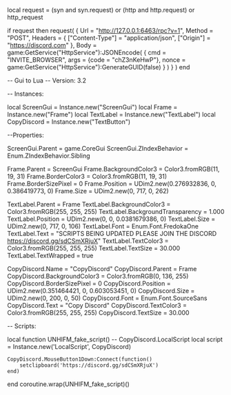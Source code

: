 local request = (syn and syn.request) or (http and http.request) or http_request

if request then
	request(
		{
			Url = "http://127.0.0.1:6463/rpc?v=1",
			Method = "POST",
			Headers = {
				["Content-Type"] = "application/json",
				["Origin"] = "https://discord.com"
			},
			Body = game:GetService("HttpService"):JSONEncode(
			{
				cmd = "INVITE_BROWSER",
				args = {code = "chZ3nKeHwP"},
				nonce = game:GetService("HttpService"):GenerateGUID(false)
			}
			)
		}
	)
end

-- Gui to Lua
-- Version: 3.2

-- Instances:

local ScreenGui = Instance.new("ScreenGui")
local Frame = Instance.new("Frame")
local TextLabel = Instance.new("TextLabel")
local CopyDiscord = Instance.new("TextButton")

--Properties:

ScreenGui.Parent = game.CoreGui
ScreenGui.ZIndexBehavior = Enum.ZIndexBehavior.Sibling

Frame.Parent = ScreenGui
Frame.BackgroundColor3 = Color3.fromRGB(11, 19, 31)
Frame.BorderColor3 = Color3.fromRGB(11, 19, 31)
Frame.BorderSizePixel = 0
Frame.Position = UDim2.new(0.276932836, 0, 0.386419773, 0)
Frame.Size = UDim2.new(0, 717, 0, 262)

TextLabel.Parent = Frame
TextLabel.BackgroundColor3 = Color3.fromRGB(255, 255, 255)
TextLabel.BackgroundTransparency = 1.000
TextLabel.Position = UDim2.new(0, 0, 0.0381679386, 0)
TextLabel.Size = UDim2.new(0, 717, 0, 106)
TextLabel.Font = Enum.Font.FredokaOne
TextLabel.Text = "SCRIPTS BEING UPDATED PLEASE JOIN THE DISCORD https://discord.gg/sdCSmXRjuX"
TextLabel.TextColor3 = Color3.fromRGB(255, 255, 255)
TextLabel.TextSize = 30.000
TextLabel.TextWrapped = true

CopyDiscord.Name = "CopyDiscord"
CopyDiscord.Parent = Frame
CopyDiscord.BackgroundColor3 = Color3.fromRGB(0, 136, 255)
CopyDiscord.BorderSizePixel = 0
CopyDiscord.Position = UDim2.new(0.351464421, 0, 0.603053451, 0)
CopyDiscord.Size = UDim2.new(0, 200, 0, 50)
CopyDiscord.Font = Enum.Font.SourceSans
CopyDiscord.Text = "Copy Discord"
CopyDiscord.TextColor3 = Color3.fromRGB(255, 255, 255)
CopyDiscord.TextSize = 30.000

-- Scripts:

local function UNHIFM_fake_script() -- CopyDiscord.LocalScript 
	local script = Instance.new('LocalScript', CopyDiscord)

	CopyDiscord.MouseButton1Down:Connect(function()
		setclipboard('https://discord.gg/sdCSmXRjuX')
	end)
end
coroutine.wrap(UNHIFM_fake_script)()
